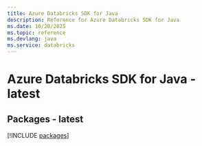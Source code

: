 ```yaml
---
title: Azure Databricks SDK for Java
description: Reference for Azure Databricks SDK for Java
ms.date: 10/28/2025
ms.topic: reference
ms.devlang: java
ms.service: databricks
---
```

# Azure Databricks SDK for Java - latest
## Packages - latest
[!INCLUDE [packages](databricks-index.md)]
